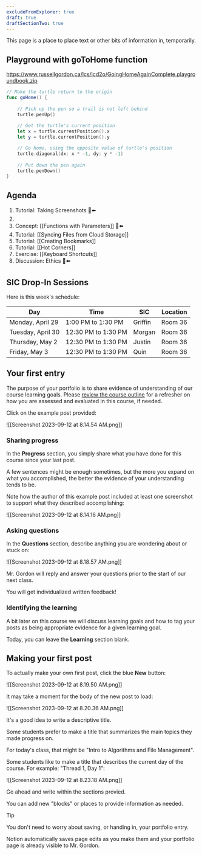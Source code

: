 ```yaml
---
excludeFromExplorer: true
draft: true
draftSectionTwo: true
---
```


This page is a place to place text or other bits of information in, temporarily.

## Playground with goToHome function

https://www.russellgordon.ca/lcs/icd2o/GoingHomeAgainComplete.playgroundbook.zip

```swift
// Make the turtle return to the origin
func goHome() {
    
    // Pick up the pen so a trail is not left behind
    turtle.penUp()
    
    // Get the turtle's current position
    let x = turtle.currentPosition().x
    let y = turtle.currentPosition().y

    // Go home, using the opposite value of turtle's position
    turtle.diagonal(dx: x * -1, dy: y * -1)
    
    // Put down the pen again
    turtle.penDown()
}

```


## Agenda
1. Tutorial: Taking Screenshots 🫥⬅️
5. 
6. Concept: [[Functions with Parameters]] 🫥⬅️
7. Tutorial: [[Syncing Files from Cloud Storage]]
8. Tutorial: [[Creating Bookmarks]] 
9. Tutorial: [[Hot Corners]]
10. Exercise: [[Keyboard Shortcuts]]
2. Discussion: Ethics 🫥⬅️

## SIC Drop-In Sessions

Here is this week's schedule:

Day|Time|SIC|Location
-|-|-|-
Monday, April 29|1:00 PM to 1:30 PM|Griffin|Room 36
Tuesday, April 30|12:30 PM to 1:30 PM|Morgan|Room 36
Thursday, May 2|12:30 PM to 1:30 PM|Justin|Room 36
Friday, May 3|12:30 PM to 1:30 PM|Quin|Room 36


## Your first entry

The purpose of your portfolio is to share evidence of understanding of our course learning goals. Please [review the course outline](https://drive.google.com/file/d/1dRBdmlN6Gu955Lw10bWbd8QZ2_GojEEB/view) for a refresher on how you are assessed and evaluated in this course, if needed.

Click on the example post provided:

![[Screenshot 2023-09-12 at 8.14.54 AM.png]]

### Sharing progress

In the **Progress** section, you simply share what you have done for this course since your last post.

A few sentences might be enough sometimes, but the more you expand on what you accomplished, the better the evidence of your understanding tends to be.

Note how the author of this example post included at least one screenshot to support what they described accomplishing:

![[Screenshot 2023-09-12 at 8.14.16 AM.png]]

### Asking questions

In the **Questions** section, describe anything you are wondering about or stuck on:

![[Screenshot 2023-09-12 at 8.18.57 AM.png]]

Mr. Gordon will reply and answer your questions prior to the start of our next class.

You will get individualized written feedback!

### Identifying the learning

A bit later on this course we will discuss learning goals and how to tag your posts as being appropriate evidence for a given learning goal.

Today, you can leave the **Learning** section blank.

## Making your first post

To actually make your own first post, click the blue **New** button:

![[Screenshot 2023-09-12 at 8.19.50 AM.png]]

It may take a moment for the body of the new post to load:

![[Screenshot 2023-09-12 at 8.20.36 AM.png]]

It's a good idea to write a descriptive title.

Some students prefer to make a title that summarizes the main topics they made progress on.

For today's class, that might be "Intro to Algorithms and File Management".

Some students like to make a title that describes the current day of the course. For example: "Thread 1, Day 1":

![[Screenshot 2023-09-12 at 8.23.18 AM.png]]

Go ahead and write within the sections provied.

You can add new "blocks" or places to provide information as needed.

> [!TIP]
> You don't need to worry about saving, or handing in, your portfolio entry.
> 
> Notion automatically saves page edits as you make them and your portfolio page is already visible to Mr. Gordon.
